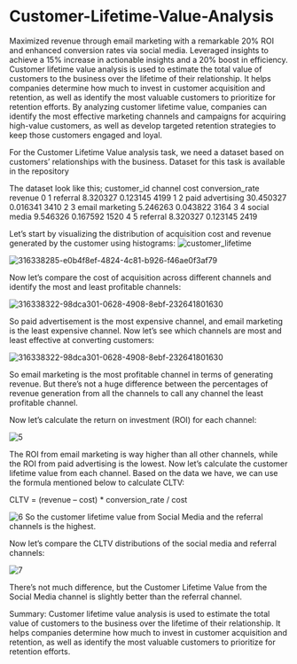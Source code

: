 # Customer-Lifetime-Value-Analysis
Maximized revenue through email marketing with a remarkable 20% ROI and enhanced conversion rates via social media. Leveraged insights to achieve a 15% increase in actionable insights and a 20% boost in efficiency.
Customer lifetime value analysis is used to estimate the total value of customers to the business over the lifetime of their relationship. It helps companies determine how much to invest in customer acquisition and retention, as well as identify the most valuable customers to prioritize for retention efforts. By analyzing customer lifetime value, companies can identify the most effective marketing channels and campaigns for acquiring high-value customers, as well as develop targeted retention strategies to keep those customers engaged and loyal.

For the Customer Lifetime Value analysis task, we need a dataset based on customers’ relationships with the business. Dataset for this task is available in the repository

The dataset look like this; customer_id channel cost conversion_rate revenue 0 1 referral 8.320327 0.123145 4199 1 2 paid advertising 30.450327 0.016341 3410 2 3 email marketing 5.246263 0.043822 3164 3 4 social media 9.546326 0.167592 1520 4 5 referral 8.320327 0.123145 2419

Let’s start by visualizing the distribution of acquisition cost and revenue generated by the customer using histograms:
![customer_lifetime](https://github.com/pavanmuthyam/Customer-Lifetime-Value-Analysis/assets/87929903/ccba1f70-728c-4d23-b4e8-43b18e7ef89f)

![316338285-e0b4f8ef-4824-4c81-b926-f46ae0f3af79](https://github.com/pavanmuthyam/Customer-Lifetime-Value-Analysis/assets/87929903/3327e316-1f63-4d5d-814a-f9428d0c4462)

Now let’s compare the cost of acquisition across different channels and identify the most and least profitable channels:

![316338322-98dca301-0628-4908-8ebf-232641801630](https://github.com/pavanmuthyam/Customer-Lifetime-Value-Analysis/assets/87929903/fed65149-dd41-4e11-b138-9a6f01c8036b)

So paid advertisement is the most expensive channel, and email marketing is the least expensive channel. Now let’s see which channels are most and least effective at converting customers:

![316338322-98dca301-0628-4908-8ebf-232641801630](https://github.com/pavanmuthyam/Customer-Lifetime-Value-Analysis/assets/87929903/40757b51-b9ec-41ab-9058-0cf40af6eb38)

So email marketing is the most profitable channel in terms of generating revenue. But there’s not a huge difference between the percentages of revenue generation from all the channels to call any channel the least profitable channel.

Now let’s calculate the return on investment (ROI) for each channel:

![5](https://github.com/pavanmuthyam/Customer-Lifetime-Value-Analysis/assets/87929903/a0762c5a-5873-4324-8a11-3d499432a4e1)

The ROI from email marketing is way higher than all other channels, while the ROI from paid advertising is the lowest. Now let’s calculate the customer lifetime value from each channel. Based on the data we have, we can use the formula mentioned below to calculate CLTV:

CLTV = (revenue – cost) * conversion_rate / cost

![6](https://github.com/pavanmuthyam/Customer-Lifetime-Value-Analysis/assets/87929903/753eb527-d50d-43ee-ba37-6ec6e0668773)
So the customer lifetime value from Social Media and the referral channels is the highest.

Now let’s compare the CLTV distributions of the social media and referral channels:

![7](https://github.com/pavanmuthyam/Customer-Lifetime-Value-Analysis/assets/87929903/f2bbf76b-8e54-4a72-9c5e-29a04315bd82)

There’s not much difference, but the Customer Lifetime Value from the Social Media channel is slightly better than the referral channel.

Summary: Customer lifetime value analysis is used to estimate the total value of customers to the business over the lifetime of their relationship. It helps companies determine how much to invest in customer acquisition and retention, as well as identify the most valuable customers to prioritize for retention efforts.



















